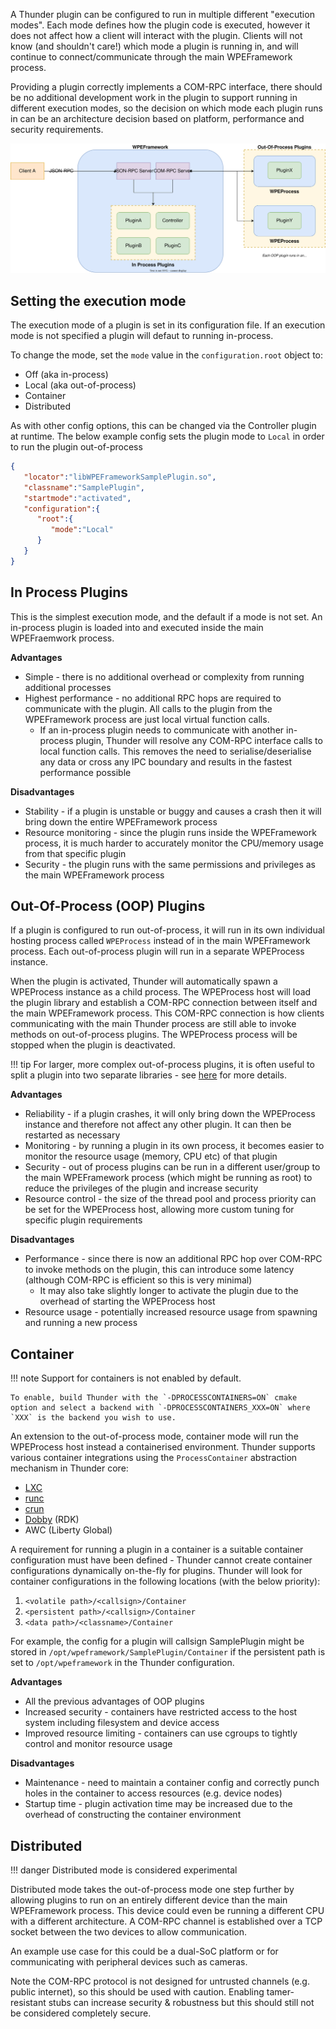 A Thunder plugin can be configured to run in multiple different "execution modes". Each mode defines how the plugin code is executed, however it does not affect how a client will interact with the plugin. Clients will not know (and shouldn't care!) which mode a plugin is running in, and will continue to connect/communicate through the main WPEFramework process.

Providing a plugin correctly implements a COM-RPC interface, there should be no additional development work in the plugin to support running in different execution modes, so the decision on which mode each plugin runs in can be an architecture decision based on platform, performance and security requirements.

![Diagram showing plugins running in and out of process, and a client connecting to Thunder over JSON-RPC](../assets/simple_execution_modes.drawio.svg)

## Setting the execution mode

The execution mode of a plugin is set in its configuration file. If an execution mode is not specified a plugin will defaut to running in-process. 

To change the mode, set the `mode` value in the `configuration.root` object to:

* Off (aka in-process)
* Local (aka out-of-process)
* Container
* Distributed

As with other config options, this can be changed via the Controller plugin at runtime. The below example config sets the plugin mode to `Local` in order to run the plugin out-of-process

```json
{
   "locator":"libWPEFrameworkSamplePlugin.so",
   "classname":"SamplePlugin",
   "startmode":"activated",
   "configuration":{
      "root":{
         "mode":"Local"
      }
   }
}
```

## In Process Plugins

This is the simplest execution mode, and the default if a mode is not set. An in-process plugin is loaded into and executed inside the main WPEFraemwork process.

**Advantages**

* Simple - there is no additional overhead or complexity from running additional processes
* Highest performance - no additional RPC hops are required to communicate with the plugin. All calls to the plugin from the WPEFramework process are just local virtual function calls.
    * If an in-process plugin needs to communicate with another in-process plugin, Thunder will resolve any COM-RPC interface calls to local function calls. This removes the need to serialise/deserialise any data or cross any IPC boundary and results in the fastest performance possible

**Disadvantages**

* Stability - if a plugin is unstable or buggy and causes a crash then it will bring down the entire WPEFramework process
* Resource monitoring - since the plugin runs inside the WPEFramework process, it is much harder to accurately monitor the CPU/memory usage from that specific plugin
* Security - the plugin runs with the same permissions and privileges as the main WPEFramework process

## Out-Of-Process (OOP) Plugins

If a plugin is configured to run out-of-process, it will run in its own individual hosting process called `WPEProcess` instead of in the main WPEFramework process. Each out-of-process plugin will run in a separate WPEProcess instance.

When the plugin is activated, Thunder will automatically spawn a WPEProcess instance as a child process. The WPEProcess host will load the plugin library and establish a COM-RPC connection between itself and the main WPEFramework process. This COM-RPC connection is how clients communicating with the main Thunder process are still able to invoke methods on out-of-process plugins. The WPEProcess process will be stopped when the plugin is deactivated.

!!! tip
	For larger, more complex out-of-process plugins, it is often useful to split a plugin into two separate libraries - see [here](../split-implementation) for more details.

**Advantages**

* Reliability - if a plugin crashes, it will only bring down the WPEProcess instance and therefore not affect any other plugin. It can then be restarted as necessary
* Monitoring - by running a plugin in its own process, it becomes easier to monitor the resource usage (memory, CPU etc) of that plugin
* Security - out of process plugins can be run in a different user/group to the main WPEFramework process (which might be running as root) to reduce the privileges of the plugin and increase security
* Resource control - the size of the thread pool and process priority can be set for the WPEProcess host, allowing more custom tuning for specific plugin requirements

**Disadvantages**

* Performance - since there is now an additional RPC hop over COM-RPC to invoke methods on the plugin, this can introduce some latency (although COM-RPC is efficient so this is very minimal)
    * It may also take slightly longer to activate the plugin due to the overhead of starting the WPEProcess host
* Resource usage - potentially increased resource usage from spawning and running a new process

## Container

!!! note
	Support for containers is not enabled by default.
	
	To enable, build Thunder with the `-DPROCESSCONTAINERS=ON` cmake option and select a backend with `-DPROCESSCONTAINERS_XXX=ON` where `XXX` is the backend you wish to use.

An extension to the out-of-process mode, container mode will run the WPEProcess host instead a containerised environment.  Thunder supports various container integrations using the `ProcessContainer` abstraction mechanism in Thunder core:

- [LXC ](https://linuxcontainers.org/)
- [runc](https://github.com/opencontainers/runc)
- [crun](https://github.com/containers/crun)
- [Dobby](https://github.com/rdkcentral/Dobby) (RDK)
- AWC (Liberty Global)

A requirement for running a plugin in a container is a suitable container configuration must have been defined - Thunder cannot create container configurations dynamically on-the-fly for plugins. Thunder will look for container configurations in the following locations (with the below priority):

1. `<volatile path>/<callsign>/Container`
1. `<persistent path>/<callsign>/Container`
1. `<data path>/<classname>/Container`

For example, the config for a plugin will callsign SamplePlugin might be stored in `/opt/wpeframework/SamplePlugin/Container` if the persistent path is set to `/opt/wpeframework` in the Thunder configuration.

**Advantages**

* All the previous advantages of OOP plugins
* Increased security - containers have restricted access to the host system including filesystem and device access
* Improved resource limiting - containers can use cgroups to tightly control and monitor resource usage

**Disadvantages**

* Maintenance - need to maintain a container config and correctly punch holes in the container to access resources (e.g. device nodes)
* Startup time - plugin activation time may be increased due to the overhead of constructing the container environment

## Distributed

!!! danger
	Distributed mode is considered experimental

Distributed mode takes the out-of-process mode one step further by allowing plugins to run on an entirely different device than the main WPEFramework process. This device could even be running a different CPU with a different architecture. A COM-RPC channel is established over a TCP socket between the two devices to allow communication.

An example use case for this could be a dual-SoC platform or for communicating with peripheral devices such as cameras.

Note the COM-RPC protocol is not designed for untrusted channels (e.g. public internet), so this should be used with caution. Enabling tamer-resistant stubs can increase security & robustness but this should still not be considered completely secure.



